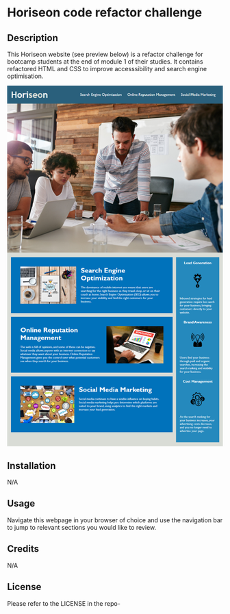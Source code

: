 # Horiseon code refactor challenge

## Description
This Horiseon website (see preview below) is a refactor challenge for bootcamp students at the end of module 1 of their studies. It contains refactored HTML and CSS to improve accesssibility and search engine optimisation.

![Horiseon webpage preview](./assets/images/wedpage-preview.png)

## Installation
N/A

## Usage
Navigate this webpage in your browser of choice and use the navigation bar to jump to relevant sections you would like to review.

## Credits
N/A

## License
Please refer to the LICENSE in the repo-